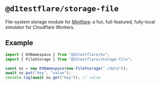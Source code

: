 # `@d1testflare/storage-file`

File-system storage module for
[Miniflare](https://github.com/cloudflare/miniflare): a fun, full-featured,
fully-local simulator for Cloudflare Workers.

## Example

```js
import { KVNamespace } from "@d1testflare/kv";
import { FileStorage } from "@d1testflare/storage-file";

const ns = new KVNamespace(new FileStorage("./data"));
await ns.put("key", "value");
console.log(await ns.get("key")); // value
```
